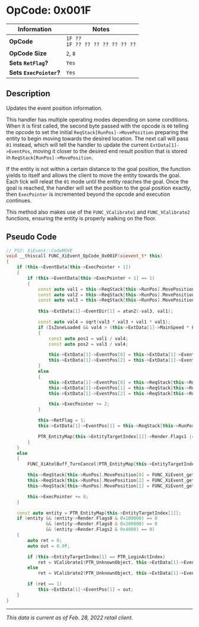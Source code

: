 # OpCode: 0x001F

| Information               | Notes |
|---                        |---    |
| **OpCode**                | `1F ??` <br> `1F ?? ?? ?? ?? ?? ?? ??` |
| **OpCode Size**           | `2`, `8` |
| **Sets `RetFlag`?**       | `Yes` |
| **Sets `ExecPointer`?**   | `Yes` |

## Description

Updates the event position information.

This handler has multiple operating modes depending on some conditions. When it is first called, the second byte passed with the opcode is `00` telling the opcode to set the initial `ReqStack[RunPos]->MovePosition` preparing the entity to begin moving towards the desired location. The next call will pass `01` instead, which will tell the handler to update the current `ExtData[1]->EventPos`, moving it closer to the desired end result position that is stored in `ReqStack[RunPos]->MovePosition`.

If the entity is not within a certain distance to the goal position, the function yields to itself and allows the client to move the entity towards the goal. Each tick will releat the `01` mode until the entity reaches the goal. Once the goal is reached, the handler will set the position to the goal position exactly, then `ExecPointer` is incremented beyond the opcode and execution continues.

This method also makes use of the `FUNC_VCalibrate1` and `FUNC_VCalibrate2` functions, ensuring the entity is properly walking on the floor.

## Pseudo Code

```cpp
// PS2: XiEvent::CodeMOVE
void __thiscall FUNC_XiEvent_OpCode_0x001F(xievent_t* this)
{
    if (this->EventData[this->ExecPointer + 1])
    {
        if (this->EventData[this->ExecPointer + 1] == 1)
        {
            const auto val1 = this->ReqStack[this->RunPos].MovePosition[0] - this->ExtData[1]->EventPos[0];
            const auto val2 = this->ReqStack[this->RunPos].MovePosition[1] - this->ExtData[1]->EventPos[1];
            const auto val3 = this->ReqStack[this->RunPos].MovePosition[2] - this->ExtData[1]->EventPos[2];
            
            this->ExtData[1]->EventDir[1] = atan2(-val3, val1);

            const auto val4 = sqrt(val3 * val3 + val1 * val1);
            if (IsZoneLoaded && val4 > (this->ExtData[1]->MainSpeed * FUNC_GetFrameDelay() * 0.016666668))
            {
                const auto pos1 = val1 / val4;
                const auto pos2 = val3 / val4;

                this->ExtData[1]->EventPos[0] = this->ExtData[1]->EventPos[0] + (pos1 * (this->ExtData[1]->MainSpeed * Func_GetFrameDelay()) / 60.0);
                this->ExtData[1]->EventPos[2] = this->ExtData[1]->EventPos[2] + (pos2 * (this->ExtData[1]->MainSpeed * Func_GetFrameDelay()) / 60.0);
            }
            else
            {
                this->ExtData[1]->EventPos[0] = this->ReqStack[this->RunPos].MovePosition[0];
                this->ExtData[1]->EventPos[1] = this->ReqStack[this->RunPos].MovePosition[1];
                this->ExtData[1]->EventPos[2] = this->ReqStack[this->RunPos].MovePosition[2];

                this->ExecPointer += 2;
            }

            this->RetFlag = 1;
            this->ExtData[1]->EventPos[1] = this->ReqStack[this->RunPos].MovePosition[1];

            PTR_EntityMap[this->EntityTargetIndex[1]]->Render.Flags1 |= 0x20000;
        }
    }
    else
    {
        FUNC_XiAtelBuff_TurnCancel(PTR_EntityMap[this->EntityTargetIndex[1]]);

        this->ReqStack[this->RunPos].MovePosition[0] = FUNC_XiEvent_getworkofs_(this, 2) * 0.001;
        this->ReqStack[this->RunPos].MovePosition[2] = FUNC_XiEvent_getworkofs_(this, 4) * 0.001;
        this->ReqStack[this->RunPos].MovePosition[1] = FUNC_XiEvent_getworkofs_(this, 6) * 0.001;

        this->ExecPointer += 8;
    }

    const auto entity = PTR_EntityMap[this->EntityTargetIndex[1]];
    if (entity && (entity->Render.Flags0 & 0x100000) == 0
               && (entity->Render.Flags0 & 0x200000) == 0
               && (entity->Render.Flags2 & 0x4000) == 0)
    {
        auto ret = 0;
        auto out = 0.0f;

        if (this->EntityTargetIndex[1] == PTR_LoginActIndex)
            ret = VCalibrate1(PTR_UnknownObject, this->ExtData[1]->EventPos[0], this->ExtData[1]->EventPos[1], this->ExtData[1]->EventPos[2], 50.0, &out);
        else
            ret = VCalibrate2(PTR_UnknownObject, this->ExtData[1]->EventPos[0], this->ExtData[1]->EventPos[1], this->ExtData[1]->EventPos[2], &out);

        if (ret == 1)
            this->ExtData[1]->EventPos[1] = out;
    }
}
```

---

_This data is current as of Feb. 28, 2022 retail client._
